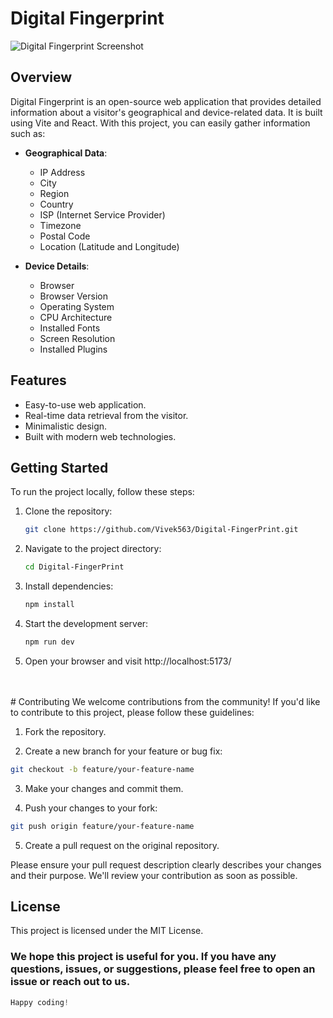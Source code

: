 # Digital Fingerprint

![Digital Fingerprint Screenshot](https://firebasestorage.googleapis.com/v0/b/facedetection-d4d02.appspot.com/o/screencapture-fingerprint-digital-vercel-app-2023-10-09-21_17_05.png?alt=media&token=0d23b737-bbf5-4e87-876d-55c46a3ccaa7&_gl=1*1mkyp3i*_ga*MzY4NzQ4NTE4LjE2NzkyODU2NDI.*_ga_CW55HF8NVT*MTY5Njg2NjQxMi41LjEuMTY5Njg2NjQ3NC42MC4wLjA.)

## Overview

Digital Fingerprint is an open-source web application that provides detailed information about a visitor's geographical and device-related data. It is built using Vite and React. With this project, you can easily gather information such as:

- **Geographical Data**:
  - IP Address
  - City
  - Region
  - Country
  - ISP (Internet Service Provider)
  - Timezone
  - Postal Code
  - Location (Latitude and Longitude)

- **Device Details**:
  - Browser
  - Browser Version
  - Operating System
  - CPU Architecture
  - Installed Fonts
  - Screen Resolution
  - Installed Plugins

## Features

- Easy-to-use web application.
- Real-time data retrieval from the visitor.
- Minimalistic design.
- Built with modern web technologies.

## Getting Started

To run the project locally, follow these steps:

1. Clone the repository:

   ```bash
   git clone https://github.com/Vivek563/Digital-FingerPrint.git
   ```

2. Navigate to the project directory:

   ```bash
   cd Digital-FingerPrint
   ```
3. Install dependencies:
    ```bash
    npm install
    ```
4. Start the development server:
    ```bash
    npm run dev
    ```
5. Open your browser and visit http://localhost:5173/
</br>
</br>
# Contributing
We welcome contributions from the community! If you'd like to contribute to this project, please follow these guidelines:

1. Fork the repository.

2. Create a new branch for your feature or bug fix:
```bash
git checkout -b feature/your-feature-name
```
3. Make your changes and commit them.

4. Push your changes to your fork:
```bash
git push origin feature/your-feature-name
```
5. Create a pull request on the original repository.

Please ensure your pull request description clearly describes your changes and their purpose. We'll review your contribution as soon as possible.

## License
This project is licensed under the MIT License.

### We hope this project is useful for you. If you have any questions, issues, or suggestions, please feel free to open an issue or reach out to us.
```javascript
Happy coding!
```
